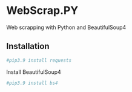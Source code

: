 # WebScrap.PY
Web scrapping with Python and BeautifulSoup4

## Installation

```powershell
#pip3.9 install requests
```

Install BeautifulSoup4

```powershell
#pip3.9 install bs4
```

